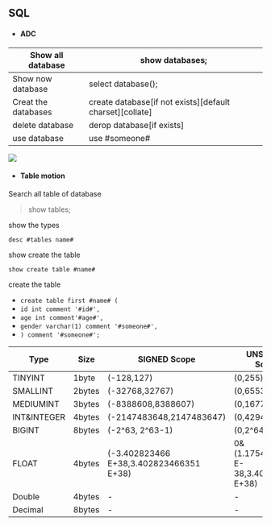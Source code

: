 ## SQL
* #### ADC
Show all database   |show databases;    
| ----------------- | ------------------- |
Show now database   |select database(); 
Creat the databases |create database[if not exists][default charset][collate]
delete database     |derop database[if exists]
use database        |use #someone#  
![](http://tiebapic.baidu.com/forum/w%3D580/sign=213de9f82e63f6241c5d390bb745eb32/5812374c510fd9f9040837a8602dd42a2934a43b.jpg?tbpicau=2022-10-27-05_1b88e4fe36330bfc5a34f90a8a31823c)
* #### Table motion
Search all table of database
>show tables;

show the types

`desc #tables name#`

show create the table

`show create table #name#`

create the table

* `create table first #name# (`
* `id int comment '#id#',`  
* `age int comment'#age#',` 
* `gender varchar(1) comment '#someone#',`
* `) comment '#someone#';`

Type    | Size    | SIGNED Scope | UNSIGNED Scope | Describe
 ----- | ------- | ------------ | ------------ | ----- 
 TINYINT | 1byte  | (-128,127) | (0,255) | little int
SMALLINT | 2bytes | (-32768,32767) | (0,65535) | large int
MEDIUMINT | 3bytes | (-8388608,8388607) | (0,16777215) | large int
INT&INTEGER | 4bytes | (-2147483648,2147483647) | (0,4294967295) | large int
BIGINT | 8bytes | (-2^63, 2^63-1) | (0,2^64-1) | large int 
FLOAT | 4bytes | (-3.402823466 E+38,3.402823466351 E+38) | 0&(1.175494351 E-38,3.402823466 E+38) | float
Double | 4bytes | - | - | -
Decimal | 8bytes | - | - | -


